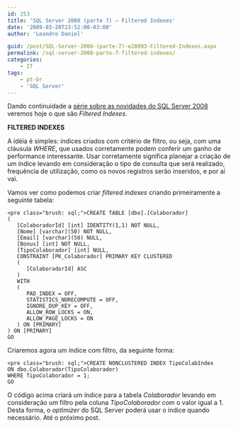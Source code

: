 ```yaml
---
id: 253
title: 'SQL Server 2008 (parte 7) – Filtered Indexes'
date: '2009-03-20T23:52:00-03:00'
author: 'Leandro Daniel'

guid: /post/SQL-Server-2008-(parte-7)-e28093-Filtered-Indexes.aspx
permalink: /sql-server-2008-parte-7-filtered-indexes/
categories:
    - IT
tags:
    - pt-br
    - 'SQL Server'
---
```


Dando continuidade a [série sobre as novidades do SQL Server 2008](http://www.leandrodaniel.com/?tag=/sql+server+2008) veremos hoje o que são *Filtered Indexes*.

 **FILTERED INDEXES**

A idéia é simples: índices criados com critério de filtro, ou seja, com uma cláusula *WHERE*, que usados corretamente podem conferir um ganho de performance interessante. Usar corretamente significa planejar a criação de um índice levando em consideração o tipo de consulta que será realizado, frequência de utilização, como os novos registros serão inseridos, e por aí vai.

Vamos ver como podemos criar *filtered indexes* criando primeiramente a seguinte tabela:

```
<pre class="brush: sql;">CREATE TABLE [dbo].[Colaborador]
(
   [ColaboradorId] [int] IDENTITY(1,1) NOT NULL,
   [Nome] [varchar](50) NOT NULL,
   [Email] [varchar](50) NULL,
   [Bonus] [int] NOT NULL,
   [TipoColaborador] [int] NULL,
   CONSTRAINT [PK_Colaborador] PRIMARY KEY CLUSTERED 
   (
      [ColaboradorId] ASC
   )
   WITH 
   (
      PAD_INDEX = OFF, 
      STATISTICS_NORECOMPUTE = OFF, 
      IGNORE_DUP_KEY = OFF, 
      ALLOW_ROW_LOCKS = ON, 
      ALLOW_PAGE_LOCKS = ON
   ) ON [PRIMARY]
) ON [PRIMARY]
GO
```

Criaremos agora um índice com filtro, da seguinte forma:

```
<pre class="brush: sql;">CREATE NONCLUSTERED INDEX TipoColabIndex 
ON dbo.Colaborador(TipoColaborador)
WHERE TipoColaborador = 1;
GO
```

O código acima criará um índice para a tabela *Colaborador* levando em consideração um filtro pela coluna *TipoColaborador* com o valor igual a 1. Desta forma, o *optimizer* do SQL Server poderá usar o índice quando necessário. Até o próximo post.
